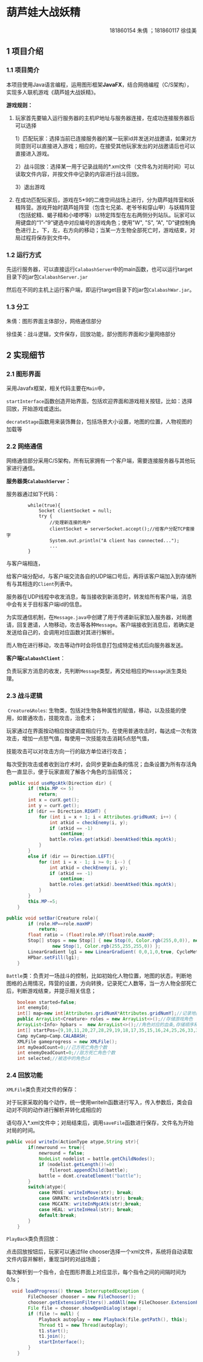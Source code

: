 # 葫芦娃大战妖精

<p align="right">181860154 朱倩    ；181860117 徐佳美</p>

## 1 项目介绍

### 1.1 项目简介

本项目使用Java语言编程，运用图形框架**JavaFX**，结合网络编程（C/S架构），实现多人联机游戏《葫芦娃大战妖精》。

**游戏规则：**

1. 玩家首先要输入运行服务器的主机IP地址与服务器连接，在成功连接服务器后可以选择

   1）匹配玩家：选择当前已连接服务器的某一玩家id并发送对战邀请，如果对方同意则可以直接进入游戏；相应的，在接受其他玩家发出的对战邀请后也可以直接进入游戏。

   2）战斗回放：选择某一用于记录战局的*.xml文件（文件名为对局时间）可以读取文件内容，并按文件中记录的内容进行战斗回放。

   3）退出游戏

2. 在成功匹配玩家后，游戏在5*9的二维空间战场上进行，分为葫芦娃阵营和妖精阵营。游戏开始时葫芦娃阵营（包含七兄弟、老爷爷和穿山甲）与妖精阵营（包括蛇精、蝎子精和小喽啰等）以特定阵型在左右两侧分列站队。玩家可以用键盘的“1”-“9”键选中对应编号的游戏角色；使用"W", "S", ”A", "D"键控制角色进行上，下，左，右方向的移动；当某一方生物全部死亡时，游戏结束，对局过程将保存到文件中。

   

### 1.2 运行方式

先运行服务器，可以直接运行`CalabashServer`中的main函数，也可以运行target目录下的jar包`CalabashServer.jar`

然后在不同的主机上运行客户端，即运行target目录下的jar包`CalabashWar.jar`。



### 1.3 分工

朱倩：图形界面主体部分，网络通信部分

徐佳美：战斗逻辑，文件保存，回放功能，部分图形界面和少量网络部分



## 2 实现细节

### 2.1 图形界面

采用Javafx框架，相关代码主要在`Main`中，

`startInterface`函数创造开始界面，包括欢迎界面和游戏相关按钮，比如：选择回放，开始游戏或退出。

`decrateStage`函数用来装饰舞台，包括场景大小设置，地图的位置，人物视图的加载等



### 2.2 网络通信

网络通信部分采用C/S架构，所有玩家拥有一个客户端，需要连接服务器与其他玩家进行通信。

**服务器类`CalabashServer`：**

服务器通过如下代码：

```
        while(true){
            Socket clientSocket = null;
            try {
                //处理新连接的用户
                clientSocket = serverSocket.accept();//给客户分配TCP套接字
                System.out.println("A client has connected...");
                ...
        }
```

与客户端相连，

给客户端分配id，与客户端交流各自的UDP端口号后，再将该客户端加入到存储所有与其相连的`Client`列表中。

服务器在UDP线程中收发消息，每当接收到新消息时，转发给所有客户端，消息中会有关于目标客户端id的信息。

为实现通信机制，在`Message.java`中创建了用于传递新玩家加入服务器，对局邀请，回复邀请，人物移动，攻击等各种`Message`。客户端接收到消息后，若确实是发送给自己的，会调用对应函数对其进行解析。

而人物在进行移动，攻击等动作时会将信息打包成特定格式后向服务器发送。

**客户端`CalabashClient`**：

负责玩家方消息的收发，先判断`Message`类型，再交给相应的`Message`派生类处理。



### 2.3 战斗逻辑

​	`Creature&Roles`: 生物类，包括对生物各种属性的赋值，移动，以及技能的使用，如普通攻击，技能攻击，治愈术；

玩家通过在界面按动相应按键调度相应行为，在使用普通攻击时，每达成一次有效攻击，增加一点怒气值，每使用一次技能攻击消耗5点怒气值，

技能攻击可以对攻击方向一行的敌方单位进行攻击；

每次受到攻击或者收到治疗术时，会同步更新血条的情况；血条设置为所有存活角色一直显示，便于玩家直观了解各个角色的当前情况；

```java
 public void useMgcAtk(Direction dir) {
        if (this.MP <= 5)
            return;
        int x = curX.get();
        int y = curY.get();
        if (dir == Direction.RIGHT) {
            for (int i = x + 1; i < Attributes.gridNumX; i++) {
                int atkid = checkEnemy(i, y);
                if (atkid == -1)
                    continue;
                battle.roles.get(atkid).beenAtked(this.mgcAtk);
            }
        }
        else if (dir == Direction.LEFT){
            for (int i = x - 1; i >= 0; i--) {
                int atkid = checkEnemy(i, y);
                if (atkid == -1)
                    continue;
                battle.roles.get(atkid).beenAtked(this.mgcAtk);
            }
        }
        this.MP-=5;
    }
```



```java
public void setBar(Creature role){
        if (role.HP==role.maxHP)
            return;
        float ratio = (float)role.HP/(float)role.maxHP;
        Stop[] stops = new Stop[] { new Stop(0, Color.rgb(255,0,0)), new Stop(ratio,Color.rgb(255, 153, 18,0.5)),
                 new Stop(1, Color.rgb(255,255,255,0)) };
        LinearGradient lg1 = new LinearGradient( 0,0,1,0,true, CycleMethod.NO_CYCLE,stops);
        HPbar.setFill(lg1);
    }
```



 

   `Battle`类：负责对一场战斗的控制，比如初始化人物位置，地图的状态，判断地图格的占用情况，阵营的设置，方向转换，记录死亡人数等，当一方人物全部死亡后，判断游戏结束，并提示相关信息；

```java
	boolean started=false;
    int enemyId;
    int[] map=new int[Attributes.gridNumX*Attributes.gridNumY];//记录地图中每格的角色id
    public ArrayList<Creature> roles = new ArrayList<>();//存储游戏角色
    ArrayList<Info> hpbars =  new ArrayList<>();//角色对应的血条,存储顺序和角色一样
    int[] startPos={9,10,11,20,27,28,29,19,18,17,35,15,16,24,25,26,33,34};
    Camp myCamp=Camp.CALABASH;
    XMLFile gameprogress = new XMLFile();
    int myDeadCount=0;//己方死亡角色个数
    int enemyDeadCount=0;//敌方死亡角色个数
    int selected;//被选中的角色id
```



### 2.4 回放功能

`XMLFile`类负责对文件的保存：

对于玩家采取的每个动作，统一使用writeIn函数进行写入，传入参数后，类会自动对不同的动作进行解析并转化成相应的

语句存入*.xml文件中；对局结束后，调用`saveFile`函数进行保存，文件名为开始对局的时间。

```java
public void writeIn(ActionType atype,String str){
        if(newround == true){
            newround = false;
            NodeList nodelist = battle.getChildNodes();
            if (nodelist.getLength()!=0)
                fileroot.appendChild(battle);
            battle = dcmt.createElement("battle");
        }
        switch(atype){
            case MOVE: writeInMove(str); break;
            case GNRATK: writeInGnrAtk(str); break;
            case MGCATK: writeInMgcAtk(str);break;
            case HEAL: writeInHeal(str); break;
            default:break;
        }
    }
```

`PlayBack`类负责回放：

点击回放按钮后，玩家可以通过file chooser选择一个xml文件，系统将自动读取文件内容并解析，重现当时的对战场面；

每次解析到一个指令，会在图形界面上对应显示，每个指令之间的间隔时间为0.1s；

```java
  void loadProgress() throws InterruptedException {
        FileChooser chooser = new FileChooser();
        chooser.getExtensionFilters().addAll(new FileChooser.ExtensionFilter("Xml Files", "*.xml"));
        File file = chooser.showOpenDialog(stage);
        if (file != null) {
            Playback autoplay = new Playback(file.getPath(), this);
            Thread t1 = new Thread(autoplay);
            t1.start();
            t1.join();
            startInterface();
        }
    }
```







